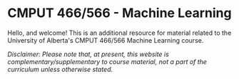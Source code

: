 # CMPUT 466/566 - Machine Learning
Hello, and welcome! This is an additional resource for material related to the University of Alberta's CMPUT 466/566 Machine Learning course.

_Disclaimer: Please note that, at present, this website is complementary/supplementary to course material, not a part of the curriculum unless otherwise stated._


